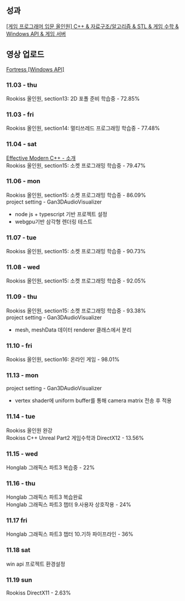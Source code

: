 ## 성과
[[게임 프로그래머 입문 올인원] C++ & 자료구조/알고리즘 & STL & 게임 수학 & Windows API & 게임 서버](https://www.inflearn.com/certificate/57885-329593-12048304)<br>

## 영상 업로드
[Fortress [Windows API]](https://www.youtube.com/watch?v=iZSM4Cw7OHE)<br>

### 11.03 - thu
Rookiss 올인원, section13: 2D 포폴 준비 학습중 - 72.85%

### 11.03 - fri
Rookiss 올인원, section14: 멀티쓰레드 프로그래밍 학습중 - 77.48%

### 11.04 - sat
[Effective Modern C++ - 소개](https://www.yes24.com/Product/Goods/20288684)<br>
Rookiss 올인원, section15: 소켓 프로그래밍 학습중 - 79.47%

### 11.06 - mon
Rookiss 올인원, section15: 소켓 프로그래밍 학습중 - 86.09%<br>
project setting - Gan3DAudioVisualizer

- node js + typescript 기반 프로젝트 설정
- webgpu기반 삼각형 렌더링 테스트

### 11.07 - tue
Rookiss 올인원, section15: 소켓 프로그래밍 학습중 - 90.73%<br>

### 11.08 - wed
Rookiss 올인원, section15: 소켓 프로그래밍 학습중 - 92.05%<br>

### 11.09 - thu
Rookiss 올인원, section15: 소켓 프로그래밍 학습중 - 93.38%<br>
project setting - Gan3DAudioVisualizer

- mesh, meshData 데이터 renderer 클래스에서 분리

### 11.10 - fri
Rookiss 올인원, section16: 온라인 게임 - 98.01%<br>

### 11.13 - mon
project setting - Gan3DAudioVisualizer

- vertex shader에 uniform buffer를 통해 camera matrix 전송 후 적용

### 11.14 - tue

Rookiss 올인원 완강<br>
Rookiss C++ Unreal Part2 게임수학과 DirectX12 - 13.56%<br>

### 11.15 - wed

Honglab 그래픽스 파트3 복습중 - 22%

### 11.16 - thu

Honglab 그래픽스 파트3 복습완료<br>
Honglab 그래픽스 파트3 챕터 9.사용자 상호작용 - 24%

### 11.17 fri

Honglab 그래픽스 파트3 챕터 10.기하 파이프라인 - 36%

### 11.18 sat

win api 프로젝트 환경설정

### 11.19 sun

Rookiss DirectX11 - 2.63%